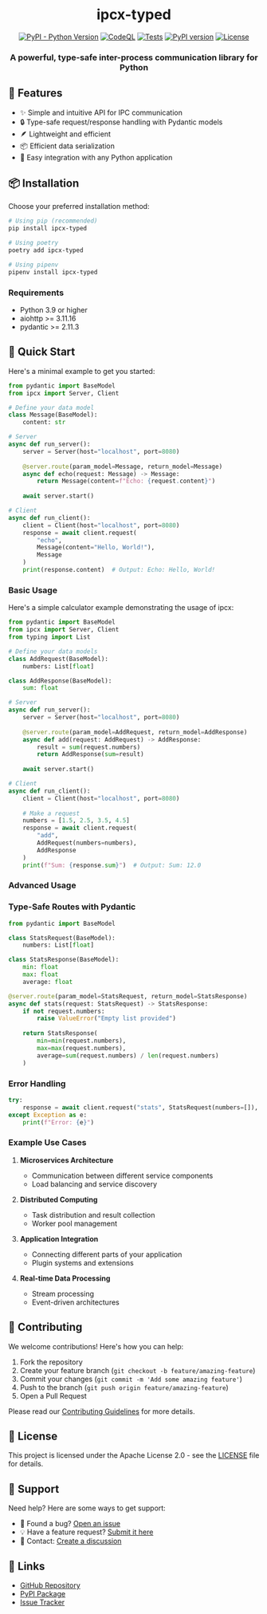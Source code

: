 <div align="center">

# ipcx-typed


[![PyPI - Python Version](https://img.shields.io/pypi/pyversions/ipcx-typed?logo=python&logoColor=white&label=Python)](https://pypi.org/project/ipcx-typed/)
[![CodeQL](https://github.com/zakharfsk/ipcx-typed/actions/workflows/codeql.yml/badge.svg)](https://github.com/zakharfsk/ipcx-typed/actions/workflows/codeql.yml)
[![Tests](https://github.com/zakharfsk/ipcx-typed/actions/workflows/test.yml/badge.svg)](https://github.com/zakharfsk/ipcx-typed/actions/workflows/test.yml)
[![PyPI version](https://badge.fury.io/py/ipcx-typed.svg)](https://badge.fury.io/py/ipcx-typed)
[![License](https://img.shields.io/github/license/zakharfsk/ipcx-typed)](LICENSE)

<h3>A powerful, type-safe inter-process communication library for Python</h3>

</div>

## 🌟 Features

- ✨ Simple and intuitive API for IPC communication
- 🔒 Type-safe request/response handling with Pydantic models
- 🪶 Lightweight and efficient
- 📦 Efficient data serialization
- 🔌 Easy integration with any Python application

## 📦 Installation

Choose your preferred installation method:

```bash
# Using pip (recommended)
pip install ipcx-typed

# Using poetry
poetry add ipcx-typed

# Using pipenv
pipenv install ipcx-typed
```

### Requirements

- Python 3.9 or higher
- aiohttp >= 3.11.16
- pydantic >= 2.11.3

## 🚀 Quick Start

Here's a minimal example to get you started:

```python
from pydantic import BaseModel
from ipcx import Server, Client

# Define your data model
class Message(BaseModel):
    content: str

# Server
async def run_server():
    server = Server(host="localhost", port=8080)
    
    @server.route(param_model=Message, return_model=Message)
    async def echo(request: Message) -> Message:
        return Message(content=f"Echo: {request.content}")
    
    await server.start()

# Client
async def run_client():
    client = Client(host="localhost", port=8080)
    response = await client.request(
        "echo",
        Message(content="Hello, World!"),
        Message
    )
    print(response.content)  # Output: Echo: Hello, World!
```

### Basic Usage

Here's a simple calculator example demonstrating the usage of ipcx:

```python
from pydantic import BaseModel
from ipcx import Server, Client
from typing import List

# Define your data models
class AddRequest(BaseModel):
    numbers: List[float]

class AddResponse(BaseModel):
    sum: float

# Server
async def run_server():
    server = Server(host="localhost", port=8080)
    
    @server.route(param_model=AddRequest, return_model=AddResponse)
    async def add(request: AddRequest) -> AddResponse:
        result = sum(request.numbers)
        return AddResponse(sum=result)
    
    await server.start()

# Client
async def run_client():
    client = Client(host="localhost", port=8080)
    
    # Make a request
    numbers = [1.5, 2.5, 3.5, 4.5]
    response = await client.request(
        "add",
        AddRequest(numbers=numbers),
        AddResponse
    )
    print(f"Sum: {response.sum}")  # Output: Sum: 12.0
```

### Advanced Usage

### Type-Safe Routes with Pydantic

```python
from pydantic import BaseModel

class StatsRequest(BaseModel):
    numbers: List[float]

class StatsResponse(BaseModel):
    min: float
    max: float
    average: float

@server.route(param_model=StatsRequest, return_model=StatsResponse)
async def stats(request: StatsRequest) -> StatsResponse:
    if not request.numbers:
        raise ValueError("Empty list provided")
    
    return StatsResponse(
        min=min(request.numbers),
        max=max(request.numbers),
        average=sum(request.numbers) / len(request.numbers)
    )
```

### Error Handling

```python
try:
    response = await client.request("stats", StatsRequest(numbers=[]), StatsResponse)
except Exception as e:
    print(f"Error: {e}")
```

### Example Use Cases

1. **Microservices Architecture**
   - Communication between different service components
   - Load balancing and service discovery

2. **Distributed Computing**
   - Task distribution and result collection
   - Worker pool management

3. **Application Integration**
   - Connecting different parts of your application
   - Plugin systems and extensions

4. **Real-time Data Processing**
   - Stream processing
   - Event-driven architectures

## 🤝 Contributing

We welcome contributions! Here's how you can help:

1. Fork the repository
2. Create your feature branch (`git checkout -b feature/amazing-feature`)
3. Commit your changes (`git commit -m 'Add some amazing feature'`)
4. Push to the branch (`git push origin feature/amazing-feature`)
5. Open a Pull Request

Please read our [Contributing Guidelines](CONTRIBUTING.md) for more details.

## 📄 License

This project is licensed under the Apache License 2.0 - see the [LICENSE](LICENSE) file for details.

## 💬 Support

Need help? Here are some ways to get support:

- 🐛 Found a bug? [Open an issue](https://github.com/zakharfsk/ipcx-typed/issues)
- 💡 Have a feature request? [Submit it here](https://github.com/zakharfsk/ipcx-typed/issues)
- 💌 Contact: [Create a discussion](https://github.com/zakharfsk/ipcx-typed/discussions)

## 🔗 Links

- [GitHub Repository](https://github.com/zakharfsk/ipcx-typed)
- [PyPI Package](https://pypi.org/project/ipcx-typed/)
- [Issue Tracker](https://github.com/zakharfsk/ipcx-typed/issues)
